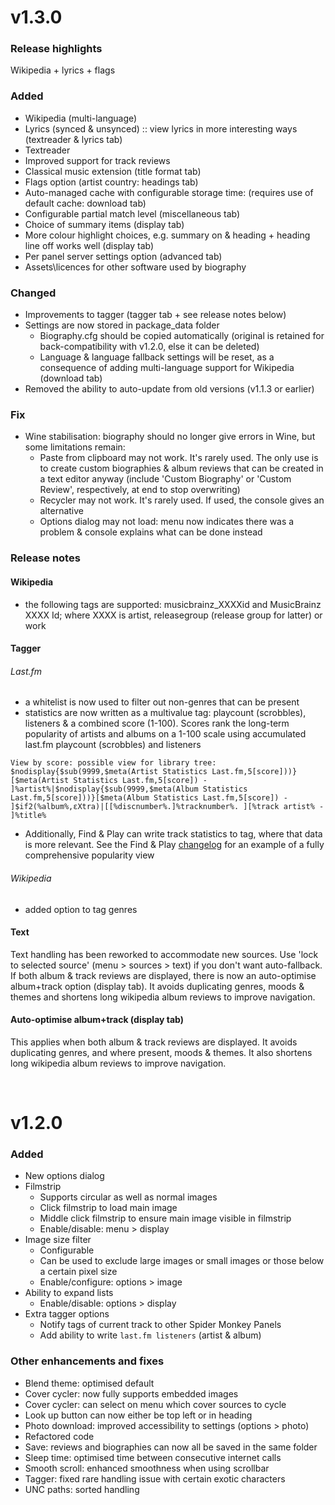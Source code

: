 # v1.3.0
### Release highlights
Wikipedia + lyrics + flags
### Added
- Wikipedia (multi-language)
- Lyrics (synced & unsynced) :: view lyrics in more interesting ways (textreader & lyrics tab)
- Textreader
- Improved support for track reviews
- Classical music extension (title format tab)
- Flags option (artist country: headings tab)
- Auto-managed cache with configurable storage time: (requires use of default cache: download tab)
- Configurable partial match level (miscellaneous tab)
- Choice of summary items (display tab)
- More colour highlight choices, e.g. summary on & heading + heading line off works well (display tab)
- Per panel server settings option (advanced tab)
- Assets\licences for other software used by biography

### Changed
- Improvements to tagger (tagger tab + see release notes below)
- Settings are now stored in package_data folder
    - Biography.cfg should be copied automatically (original is retained for back-compatibility with v1.2.0, else it can be deleted)
    - Language & language fallback settings will be reset, as a consequence of adding multi-language support for Wikipedia (download tab)
- Removed the ability to auto-update from old versions (v1.1.3 or earlier)

### Fix
- Wine stabilisation: biography should no longer give errors in Wine, but some limitations remain:
    - Paste from clipboard may not work. It's rarely used. The only use is to create custom biographies & album reviews that can be created in a text editor anyway (include 'Custom Biography' or 'Custom Review', respectively, at end to stop overwriting)
    - Recycler may not work. It's rarely used. If used, the console gives an alternative
    - Options dialog may not load: menu now indicates there was a problem & console explains what can be done instead

### Release notes
#### Wikipedia
- the following tags are supported: musicbrainz_XXXXid and MusicBrainz XXXX Id; where XXXX is artist, releasegroup (release group for latter) or work
#### Tagger
###### Last.fm
- a whitelist is now used to filter out non-genres that can be present
- statistics are now written as a multivalue tag: playcount (scrobbles), listeners & a combined score (1-100). Scores rank the long-term popularity of artists and albums on a 1-100 scale using accumulated last.fm playcount (scrobbles) and listeners

```View by score: possible view for library tree: $nodisplay{$sub(9999,$meta(Artist Statistics Last.fm,5[score]))}[$meta(Artist Statistics Last.fm,5[score]) - ]%artist%|$nodisplay{$sub(9999,$meta(Album Statistics Last.fm,5[score]))}[$meta(Album Statistics Last.fm,5[score]) - ]$if2(%album%,εXtra)|[[%discnumber%.]%tracknumber%. ][%track artist% - ]%title%```

- Additionally, Find & Play can write track statistics to tag, where that data is more relevant. See the Find & Play [changelog](https://github.com/Wil-B/Find-and-Play/blob/main/CHANGELOG.md#track-popularity-tagger) for an example of a fully comprehensive popularity view

###### Wikipedia
- added option to tag genres

#### Text
Text handling has been reworked to accommodate new sources. Use 'lock to selected source' (menu > sources > text) if you don't want auto-fallback. If both album & track reviews are displayed, there is now an auto-optimise album+track option (display tab). It avoids duplicating genres, moods & themes and shortens long wikipedia album reviews to improve navigation.
#### Auto-optimise album+track (display tab)
This applies when both album & track reviews are displayed. It avoids duplicating genres, and where present, moods & themes. It also shortens long wikipedia album reviews to improve navigation.

<br />

# v1.2.0
### Added
- New options dialog
- Filmstrip
	- Supports circular as well as normal images
	- Click filmstrip to load main image
	- Middle click filmstrip to ensure main image visible in filmstrip
	- Enable/disable: menu > display
- Image size filter
	- Configurable
	- Can be used to exclude large images or small images or those below a certain pixel size
	- Enable/configure: options > image
- Ability to expand lists
	- Enable/disable: options > display
- Extra tagger options
	- Notify tags of current track to other Spider Monkey Panels
	- Add ability to write `last.fm listeners` (artist & album)

### Other enhancements and fixes
- Blend theme: optimised default
- Cover cycler: now fully supports embedded images
- Cover cycler: can select on menu which cover sources to cycle
- Look up button can now either be top left or in heading
- Photo download: improved accessibility to settings (options > photo)
- Refactored code
- Save: reviews and biographies can now all be saved in the same folder
- Sleep time: optimised time between consecutive internet calls
- Smooth scroll: enhanced smoothness when using scrollbar
- Tagger: fixed rare handling issue with certain exotic characters
- UNC paths: sorted handling
